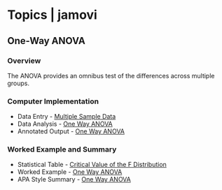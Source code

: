 # Topics | jamovi

## One-Way ANOVA

### Overview

The ANOVA provides an omnibus test of the differences across multiple groups. 

### Computer Implementation

- Data Entry - [Multiple Sample Data](../jamovi/data-entry/multiplesampledata.md)
- Data Analysis - [One Way ANOVA](../jamovi/data-analysis/oneway.md)
- Annotated Output - [One Way ANOVA](../jamovi/annotated-output/oneway.md)

### Worked Example and Summary

- Statistical Table - [Critical Value of the F Distribution](../Calculations/statistical-tables/F.md)
- Worked Example - [One Way ANOVA](../Calculations/worked-examples/oneway.md)
- APA Style Summary - [One Way ANOVA](../Summaries/summarized-examples/oneway.md)
